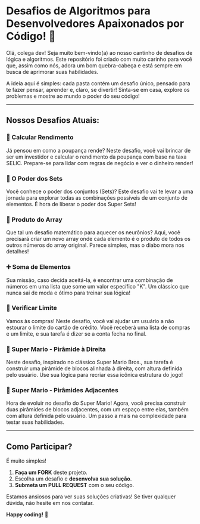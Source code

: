 # Desafios de Algoritmos para Desenvolvedores Apaixonados por Código! :rocket:

Olá, colega dev! Seja muito bem-vindo(a) ao nosso cantinho de desafios de lógica e algoritmos. Este repositório foi criado com muito carinho para você que, assim como nós, adora um bom quebra-cabeça e está sempre em busca de aprimorar suas habilidades.

A ideia aqui é simples: cada pasta contém um desafio único, pensado para te fazer pensar, aprender e, claro, se divertir! Sinta-se em casa, explore os problemas e mostre ao mundo o poder do seu código!

---

## Nossos Desafios Atuais:

### :money_with_wings: Calcular Rendimento
Já pensou em como a poupança rende? Neste desafio, você vai brincar de ser um investidor e calcular o rendimento da poupança com base na taxa SELIC. Prepare-se para lidar com regras de negócio e ver o dinheiro render!

### :crystal_ball: O Poder dos Sets
Você conhece o poder dos conjuntos (Sets)? Este desafio vai te levar a uma jornada para explorar todas as combinações possíveis de um conjunto de elementos. É hora de liberar o poder dos Super Sets!

### :abacus: Produto do Array
Que tal um desafio matemático para aquecer os neurônios? Aqui, você precisará criar um novo array onde cada elemento é o produto de todos os outros números do array original. Parece simples, mas o diabo mora nos detalhes!

### :heavy_plus_sign: Soma de Elementos
Sua missão, caso decida aceitá-la, é encontrar uma combinação de números em uma lista que some um valor específico "K". Um clássico que nunca sai de moda e ótimo para treinar sua lógica!

### :shopping_cart: Verificar Limite
Vamos às compras! Neste desafio, você vai ajudar um usuário a não estourar o limite do cartão de crédito. Você receberá uma lista de compras e um limite, e sua tarefa é dizer se a conta fecha no final.

### :construction: Super Mario - Pirâmide à Direita
Neste desafio, inspirado no clássico Super Mario Bros., sua tarefa é construir uma pirâmide de blocos alinhada à direita, com altura definida pelo usuário. Use sua lógica para recriar essa icônica estrutura do jogo!

### :construction: Super Mario - Pirâmides Adjacentes
Hora de evoluir no desafio do Super Mario! Agora, você precisa construir duas pirâmides de blocos adjacentes, com um espaço entre elas, também com altura definida pelo usuário. Um passo a mais na complexidade para testar suas habilidades.

---

## Como Participar?

É muito simples!
1.  **Faça um FORK** deste projeto.
2.  Escolha um desafio e **desenvolva sua solução**.
3.  **Submeta um PULL REQUEST** com o seu código.

Estamos ansiosos para ver suas soluções criativas! Se tiver qualquer dúvida, não hesite em nos contatar.

**Happy coding!** :tada:

